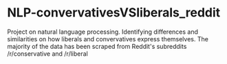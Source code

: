 # NLP-convervativesVSliberals_reddit
Project on natural language processing. Identifying differences and similarities on how liberals and convervatives express themselves. The majority of the data has been scraped from Reddit's subreddits /r/conservative and /r/liberal
